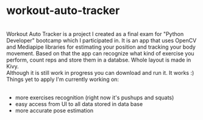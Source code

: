 # workout-auto-tracker<br />
<br />
Workout Auto Tracker is a project I created as a final exam for "Python Developer" bootcamp which I participated in. It is an app that uses OpenCV and Mediapipe libraries for estimating your position and tracking your body movement. Based on that the app can recognize what kind of exercise you perform, count reps and store them in a databse. Whole layout is made in Kivy.<br />
Although it is still work in progress you can download and run it. It works :)<br />
Things yet to apply I'm currently working on:<br />
<br />

- more exercises recognition (right now it's pushups and squats)
- easy access from UI to all data stored in data base
- more accurate pose estimation
